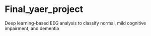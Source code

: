 # Final_yaer_project
Deep learning-based EEG analysis to classify normal, mild cognitive impairment, and dementia
